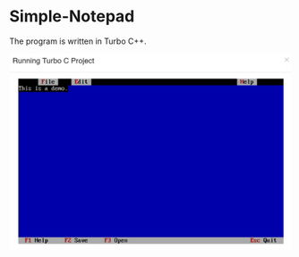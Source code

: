 # Simple-Notepad
The program is written in Turbo C++.

<p align = "center">
  <img src = "https://github.com/mandanaGh/Simple-Notepad/blob/main/images/notepad.jpg" width = "600" />
  </p>
